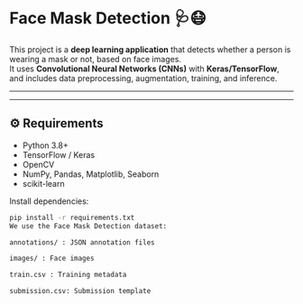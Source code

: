 # Face Mask Detection 🩺😷

This project is a **deep learning application** that detects whether a person is wearing a mask or not, based on face images.  
It uses **Convolutional Neural Networks (CNNs)** with **Keras/TensorFlow**, and includes data preprocessing, augmentation, training, and inference.

---

---

## ⚙️ Requirements
- Python 3.8+
- TensorFlow / Keras
- OpenCV
- NumPy, Pandas, Matplotlib, Seaborn
- scikit-learn

Install dependencies:
```bash
pip install -r requirements.txt
We use the Face Mask Detection dataset:

annotations/ : JSON annotation files

images/ : Face images

train.csv : Training metadata

submission.csv: Submission template
